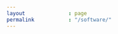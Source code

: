 ```yaml
---
layout              : page
permalink           : "/software/"
---
```



<div class="row">
<div class="columns small-12" style="text-align:center">
<div class="github-card" data-github="allardjun" data-width="300" data-height="151" data-theme="default"></div>
<script src="//cdn.jsdelivr.net/github-cards/latest/widget.js"></script>
<div class="github-card" data-github="allardjun/ForminKineticModel" data-width="300" data-height="" data-theme="default"></div>
<script src="//cdn.jsdelivr.net/github-cards/latest/widget.js"></script>
</div>
</div>